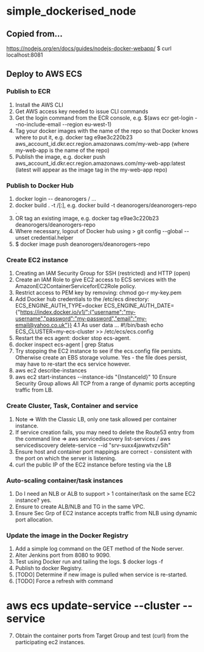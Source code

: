 # simple_dockerised_node

## Copied from...
https://nodejs.org/en/docs/guides/nodejs-docker-webapp/
$ curl localhost:8081

## Deploy to AWS ECS

### Publish to ECR
1. Install the AWS CLI
2. Get AWS access key needed to issue CLI commands
3. Get the login command from the ECR console, e.g. $(aws ecr get-login --no-include-email --region eu-west-1)
4. Tag your docker images with the name of the repo so that Docker knows where to put it, e.g. docker tag e9ae3c220b23 aws_account_id.dkr.ecr.region.amazonaws.com/my-web-app (where my-web-app is the name of the repo)
5. Publish the image, e.g. docker push aws_account_id.dkr.ecr.region.amazonaws.com/my-web-app:latest (latest will appear as the image tag in the my-web-app repo)

### Publish to Docker Hub
1. docker login -- deanorogers / ...
2. docker build . -t <hub-user>/<repo-name>[:<tag>], e.g. docker build -t deanorogers/deanorogers-repo .
3. OR tag an existing image, e.g. docker tag e9ae3c220b23 deanorogers/deanorogers-repo
4. Where necessary, logout of Docker hub using > git config --global --unset credential.helper
5. $ docker image push deanorogers/deanorogers-repo

### Create EC2 instance
1. Creating an IAM Security Group for SSH (restricted) and HTTP (open)
2. Create an IAM Role to give EC2 access to ECS services with the AmazonEC2ContainerServiceforEC2Role policy.
3. Restrict access to PEM key by removing: chmod go-r my-key.pem
4. Add Docker hub credentials to the /etc/ecs directory:
ECS_ENGINE_AUTH_TYPE=docker
ECS_ENGINE_AUTH_DATE={"https://index.docker.io/v1/":{"username":"my-username","password":"my-password","email":"my-email@yahoo.co.uk"}}
4.1 As user data ...
#!/bin/bash
echo ECS_CLUSTER=my-ecs-cluster >> /etc/ecs/ecs.config
5. Restart the ecs agent: docker stop ecs-agent.
6. docker inspect ecs-agent | grep Status
7. Try stopping the EC2 instance to see if the ecs.config file persists. Otherwise create an EBS storage volume. Yes - the file does persist, may have to re-start the ecs service however.
8. aws ec2 describe-instances
9. aws ec2 start-instances --instance-ids "{InstanceId}"
10 Ensure Security Group allows All TCP from a range of dynamic ports accepting traffic from LB.

### Create Cluster, Task, Container and service
1. Note => With the Classic LB, only one task allowed per container instance.
2. If service creation fails, you may need to delete the Route53 entry from the command line =>
aws servicediscovery list-services / aws servicediscovery delete-service --id "srv-suxx4jawwtvzv5ih"
3. Ensure host and container port mappings are correct - consistent with the port on which the server is listening.
4. curl the public IP of the EC2 instance before testing via the LB

### Auto-scaling container/task instances
1. Do I need an NLB or ALB to support > 1 container/task on the same EC2 instance? yes.
2. Ensure to create ALB/NLB and TG in the same VPC.
3. Ensure Sec Grp of EC2 instance accepts traffic from  NLB using dynamic port allocation.

### Update the image in the Docker Registry
1. Add a simple log command on the GET method of the Node server.
2. Alter Jenkins port from 8080 to 9090.
3. Test using Docker run and tailing the logs. $ docker logs -f <container-id>
4. Publish to docker Registry.
5. [TODO] Determine if new image is pulled when service is re-started.
6. [TODO] Force a refresh with command
# aws ecs update-service --cluster <cluster name> --service <service name>
7. Obtain the container ports from Target Group and test (curl) from the participating ec2 instances.
